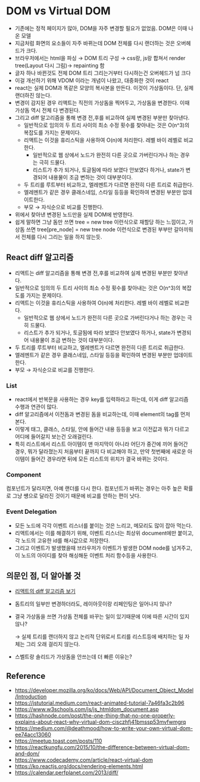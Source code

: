 # DOM vs Virtual DOM

- 기존에는 정적 페이지가 많아, DOM을 자주 변경할 필요가 없었음. DOM은 이때 나온 모델
- 지금처럼 화면의 요소들이 자주 바뀌는데 DOM 전체를 다시 랜더하는 것은 오버헤드가 크다.
- 브라우저에서는 html을 파싱 → DOM 트리 구성 → css랑, js랑 합쳐서 render tree(Layout 다시 그림)→ repainting 함
- 글자 하나 바뀐것도 전체 DOM 트리 그리는거부터 다시하는건 오버헤드가 넘 크다
- 이걸 개선하기 위해 VDOM 이라는 개념이 나왔고, 대중화한 것이 react
- react는 실제 DOM과 똑같은 모양의 복사본을 만든다. 이것이 가상돔이다. 단, 실제 랜더하진 않는다.
- 변경이 감지된 경우 리액트는 직전의 가상돔을 찍어두고, 가상돔을 변경한다. 이때 가상돔 역시 전체 다 변경된다.
- 그리고 diff 알고리즘을 통해 변경 전,후를 비교하여 실제 변경된 부분만 찾아낸다.
  - 일반적으로 임의의 두 트리 사이의 최소 수정 횟수를 찾아내는 것은 O(n^3)의 복잡도를 가지는 문제이다.
  - 리액트는 이것을 휴리스틱을 사용하여 O(n)에 처리한다. 레벨 바이 레벨로 비교한다.
    - 일반적으로 웹 상에서 노드가 완전히 다른 곳으로 가버린다거나 하는 경우는 극히 드물다.
    - 리스트가 추가 되거나, 토글됨에 따라 보였다 안보였다 하거나, state가 변경되어 내용물이 조금 변하는 것이 대부분이다.
  - 두 트리를 루트부터 비교하고, 엘레멘트가 다르면 완전히 다른 트리로 취급한다.
  - 엘레멘트가 같은 경우 클래스네임, 스타일 등등을 확인하여 변경된 부분만 업데이트한다.
  - 부모 → 자식순으로 비교를 진행한다.
- 위에서 찾아낸 변경된 노드만을 실제 DOM에 반영한다.
- 쉽게 말하면 그냥 돔만 쓰면 tree = new tree 이런식으로 재할당 하는 느낌이고, 가상돔 쓰면 tree[pre_node] = new tree node 이런식으로 변경된 부부만 갈아끼워서 전체를 다시 그리는 일을 하지 않는듯.



## React diff 알고리즘

- 리액트는 diff 알고리즘을 통해 변경 전,후를 비교하여 실제 변경된 부분만 찾아낸다.
- 일반적으로 임의의 두 트리 사이의 최소 수정 횟수를 찾아내는 것은 O(n^3)의 복잡도를 가지는 문제이다.
- 리액트는 이것을 휴리스틱을 사용하여 O(n)에 처리한다. 레벨 바이 레벨로 비교한다.
  - 일반적으로 웹 상에서 노드가 완전히 다른 곳으로 가버린다거나 하는 경우는 극히 드물다.
  - 리스트가 추가 되거나, 토글됨에 따라 보였다 안보였다 하거나, state가 변경되어 내용물이 조금 변하는 것이 대부분이다.
- 두 트리를 루트부터 비교하고, 엘레멘트가 다르면 완전히 다른 트리로 취급한다.
- 엘레멘트가 같은 경우 클래스네임, 스타일 등등을 확인하여 변경된 부분만 업데이트한다.
- 부모 → 자식순으로 비교를 진행한다.



### List

- react에서 반복문을 사용하는 경우 key를 입력하라고 하는데, 이게 diff 알고리즘 수행과 연관이 많다.
- diff 알고리즘에서 이전돔과 변경된 돔을 비교하는데, 이때 element의 tag를 먼저 본다.
- 이렇게 태그, 클래스, 스타일, 안에 들어간 내용 등등을 보고 이전값과 뭐가 다르고 어디에 들어갈지 보는건 오래걸린다.
- 특히 리스트에서 리스트 아이템이 맨 마지막이 아니라 어딘가 중간에 끼어 들어간 경우, 뭐가 달라졌는지 처음부터 끝까지 다 비교해야 하고, 만약 첫번째에 새로운 아이템이 들어간 경우라면 뒤에 모든 리스트의 위치가 결국 바뀌는 것이다.



### Component

컴포넌트가 달라지면, 아예 랜더를 다시 한다. 컴포넌트가 바뀌는 경우는 아주 높은 확률로 그냥 썡으로 달라진 것이기 때문에 비교를 안하는 편이 낫다.



### Event Delegation

- 모든 노드에 각각 이벤트 리스너를 붙이는 것은 느리고, 메모리도 많이 잡아 먹는다.
- 리액트에서는 이를 해결하기 위해, 이벤트 리스너는 최상위 document에만 붙이고, 각 노드의 고유한 id를 해시값으로 저장한다.
- 그리고 이벤트가 발생했을때 브라우저가 이벤트가 발생한 DOM node를 넘겨주고, 이 노드의 아이디를 찾아 해싱해둔 이벤트 처리 함수등을 사용한다.



## 의문인 점, 더 알아볼 것

- [리액트의 diff 알고리즘 보기](https://ko.reactjs.org/docs/reconciliation.html)

- 돔트리의 일부만 변경하더라도, 레이아웃이랑 리페인팅은 일어나지 않나?

- 결국 가상돔을 쓰면 가상돔 전체를 바꾸는 일이 있기때문에 이에 따른 시간이 있지 않나?

  → 실제 트리를 랜더하지 않고 논리적 단위로서 트리를 리스트등에 배치하는 일 자체는 그리 오래 걸리지 않는다.

- 스벨트랑 솔리드가 가상돔을 안쓰는데 더 빠른 이유는?





## Reference

- https://developer.mozilla.org/ko/docs/Web/API/Document_Object_Model/Introduction
- https://jstutorial.medium.com/react-animated-tutorial-7a46fa3c2b96
- https://www.w3schools.com/js/js_htmldom_document.asp
- https://hashnode.com/post/the-one-thing-that-no-one-properly-explains-about-react-why-virtual-dom-cisczhfj41bmssp53mvfwmgrq
- https://medium.com/@deathmood/how-to-write-your-own-virtual-dom-ee74acc13060
- https://meetup.toast.com/posts/110
- https://reactkungfu.com/2015/10/the-difference-between-virtual-dom-and-dom/
- https://www.codecademy.com/article/react-virtual-dom
- https://ko.reactjs.org/docs/rendering-elements.html
- https://calendar.perfplanet.com/2013/diff/